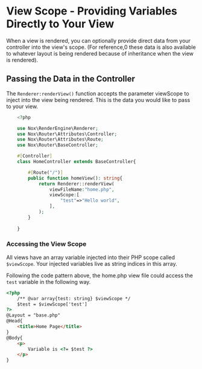 # View Scope - Providing Variables Directly to Your View
When a view is rendered, you can optionally provide direct data from your controller into the view's scope. (For reference,0 these data is also available to whatever layout is being rendered because of inheritance when the view is rendered).

## Passing the Data in the Controller
The `Renderer:renderView()` function accepts the parameter viewScope to inject into the view being rendered. This is the data you would like to pass to your view.

```php
    <?php

    use Nox\RenderEngine\Renderer;
    use Nox\Router\Attributes\Controller;
    use Nox\Router\Attributes\Route;
    use Nox\Router\BaseController;

    #[Controller]
    class HomeController extends BaseController{

        #[Route("/")]
        public function homeView(): string{
            return Renderer::renderView(
                viewFileName:"home.php",
                viewScope:[
                    "test"=>"Hello world",
                ],
            );
        }
        
    }
```

### Accessing the View Scope
All views have an array variable injected into their PHP scope called `$viewScope`. Your injected variables live as string indices in this array.

Following the code pattern above, the home.php view file could access the `test` variable in the following way.

```html
<?php
    /** @var array{test: string} $viewScope */
    $test = $viewScope['test']
?>
@Layout = "base.php"
@Head{
    <title>Home Page</title>
}
@Body{
    <p>
        Variable is <?= $test ?>
    </p>
}
```
